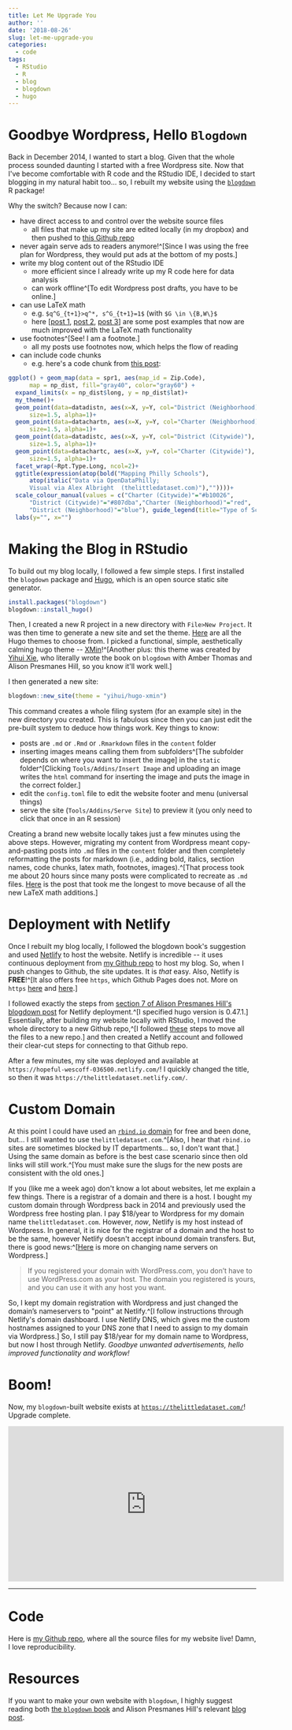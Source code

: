 ```yaml
---
title: Let Me Upgrade You
author: ''
date: '2018-08-26'
slug: let-me-upgrade-you
categories:
  - code
tags:
  - RStudio
  - R
  - blog
  - blogdown
  - hugo
---
```


# Goodbye Wordpress, Hello `Blogdown`

Back in December 2014, I wanted to start a blog. Given that the whole process sounded daunting I started with a free Wordpress site. Now that I've become comfortable with R code and the RStudio IDE, I decided to start blogging in my natural habit too... so, I rebuilt my website using the [`blogdown`](https://bookdown.org/yihui/blogdown/) R package! 

Why the switch? Because now I can:

- have direct access to and control over the website source files
    - all files that make up my site are edited locally (in my dropbox) and then pushed to [this Github repo](https://github.com/apalbright/thelittledataset)
- never again serve ads to readers anymore!^[Since I was using the free plan for Wordpress, they would put ads at the bottom of my posts.]
- write my blog content out of the RStudio IDE
    - more efficient since I already write up my R code here for data analysis
    - can work offline^[To edit Wordpress post drafts, you have to be online.]
- can use LaTeX math 
    - e.g. `$q^G_{t+1}>q^*, s^G_{t+1}=1$` (with `$G \in \{B,W\}$`
    - here [[post 1](https://thelittledataset.com/2018/01/29/social-networks-and-the-endurance-of-economic-injury/), [post 2](https://thelittledataset.com/2017/10/12/on-ego-and-sharing-ideas/), [post 3](https://thelittledataset.com/2017/09/07/you-think-there-i-am/)] are some post examples that now are much improved with the LaTeX math functionality
- use footnotes^[See! I am a footnote.] 
    - all my posts use footnotes now, which helps the flow of reading
- can include code chunks 
    - e.g. here's a code chunk from [this post](https://thelittledataset.com/2016/09/30/building-visualizations-using-city-open-data-philly-school-comparisons/):
    
```r
ggplot() + geom_map(data = spr1, aes(map_id = Zip.Code), 
      map = np_dist, fill="gray40", color="gray60") + 
  expand_limits(x = np_dist$long, y = np_dist$lat)+ 
  my_theme()+
  geom_point(data=datadistn, aes(x=X, y=Y, col="District (Neighborhood)"), 
      size=1.5, alpha=1)+
  geom_point(data=datachartn, aes(x=X, y=Y, col="Charter (Neighborhood)"), 
      size=1.5, alpha=1)+
  geom_point(data=datadistc, aes(x=X, y=Y, col="District (Citywide)"), 
      size=1.5, alpha=1)+
  geom_point(data=datachartc, aes(x=X, y=Y, col="Charter (Citywide)"), 
      size=1.5, alpha=1)+
  facet_wrap(~Rpt.Type.Long, ncol=2)+
  ggtitle(expression(atop(bold("Mapping Philly Schools"), 
      atop(italic("Data via OpenDataPhilly; 
      Visual via Alex Albright  (thelittledataset.com)"),""))))+
  scale_colour_manual(values = c("Charter (Citywide)"="#b10026", 
      "District (Citywide)"="#807dba","Charter (Neighborhood)"="red",
      "District (Neighborhood)"="blue"), guide_legend(title="Type of School"))+
  labs(y="", x="")
```

# Making the Blog in RStudio

To build out my blog locally, I followed a few simple steps. I first installed the `blogdown` package and [Hugo](https://gohugo.io/), which is an open source static site generator. 

```r
install.packages("blogdown")
blogdown::install_hugo()
```

Then, I created a new R project in a new directory with `File>New Project`. It was then time to generate a new site and set the theme. [Here](https://themes.gohugo.io/) are all the Hugo themes to choose from. I picked a functional, simple, aesthetically calming hugo theme -- [XMin](https://xmin.yihui.name/)!^[Another plus: this theme was created by [Yihui Xie](https://yihui.name/), who literally wrote the book on `blogdown` with Amber Thomas and Alison Presmanes Hill, so you know it'll work well.]

I then generated a new site: 
```r
blogdown::new_site(theme = "yihui/hugo-xmin")
```

This command creates a whole filing system (for an example site) in the new directory you created. This is fabulous since then you can just edit the pre-built system to deduce how things work. Key things to know: 

- posts are `.md` or `.Rmd` or `.Rmarkdown` files in the `content` folder
- inserting images means calling them from subfolders^[The subfolder depends on where you want to insert the image] in the `static` folder^[Clicking `Tools/Addins/Insert Image` and uploading an image writes the `html` command for inserting the image and puts the image in the correct folder.] 
- edit the `config.toml` file to edit the website footer and menu (universal things) 
- serve the site (`Tools/Addins/Serve Site`) to preview it (you only need to click that once in an R session)

Creating a brand new website locally takes just a few minutes using the above steps. However, migrating my content from Wordpress meant copy-and-pasting posts into `.md` files in the `content` folder and then completely reformatting the posts for markdown (i.e., adding bold, italics, section names, code chunks, latex math, footnotes, images).^[That process took me about 20 hours since many posts were complicated to recreate as `.md` files. [Here](https://thelittledataset.com/2018/01/29/social-networks-and-the-endurance-of-economic-injury/) is the post that took me the longest to move because of all the new LaTeX math additions.]

# Deployment with Netlify

Once I rebuilt my blog locally, I followed the blogdown book's suggestion and used [Netlify](https://www.netlify.com/) to host the website. Netlify is incredible -- it uses continuous deployment from [my Github repo](https://github.com/apalbright/thelittledataset) to host my blog. So, when I push changes to Github, the site updates. It is *that* easy. Also, Netlify is **FREE**!^[It also offers free `https`, which Github Pages does not. More on `https` [here](http://dataninja.me/2017/12/31/moving-from-wordpress-com-github-pages-to-netlify/) and [here](https://medium.com/@squiroid/migrated-my-website-to-https-in-5-min-via-netlify-7db1b2abf5ce).] 

I followed exactly the steps from [section 7 of Alison Presmanes Hill's blogdown post](https://alison.rbind.io/post/up-and-running-with-blogdown/#in-rstudio) for Netlify deployment.^[I specified hugo version is 0.47.1.] Essentially, after building my website locally with RStudio, I moved the whole directory to a new Github repo,^[I followed [these](https://help.github.com/articles/adding-an-existing-project-to-github-using-the-command-line/) steps to move all the files to a new repo.] and then created a Netlify account and followed their clear-cut steps for connecting to that Github repo.  

After a few minutes, my site was deployed and available at `https://hopeful-wescoff-036500.netlify.com/`! I quickly changed the title, so then it was `https://thelittledataset.netlify.com/`. 

# Custom Domain

At this point I could have used an [`rbind.io` domain](https://support.rbind.io/about/) for free and been done, but... I still wanted to use `thelittledataset.com`.^[Also, I hear that `rbind.io` sites are sometimes blocked by IT departments... so, I don't want that.] Using the same domain as before is the best case scenario since then old links will still work.^[You must make sure the slugs for the new posts are consistent with the old ones.] 

If you (like me a week ago) don't know a lot about websites, let me explain a few things. There is a registrar of a domain and there is a host. I bought my custom domain through Wordpress back in 2014 and previously used the Wordpress free hosting plan. I pay $18/year to Wordpress for my domain name `thelittledataset.com`. However, *now*, Netlify is my host instead of Wordpress. In general, it is nice for the registrar of a domain and the host to be the same, however Netlify doesn't accept inbound domain transfers. But, there is good news:^[[Here](https://en.support.wordpress.com/move-domain/#change-name-servers-to-point-the-domain-outside-of-wordpress-com) is more on changing name servers on Wordpress.]  

> If you registered your domain with WordPress.com, you don’t have to use WordPress.com as your host. The domain you registered is yours, and you can use it with any host you want.

So, I kept my domain registration with Wordpress and just changed the domain’s nameservers to "point" at Netlify.^[I follow instructions through Netlify's domain dashboard. I use Netlify DNS, which gives me the custom hostnames assigned to your DNS zone that I need to assign to my domain via Wordpress.] So, I still pay $18/year for my domain name to Wordpress, but now I host through Netlify. *Goodbye unwanted advertisements, hello improved functionality and workflow!*

# Boom!

Now, my `blogdown`-built website exists at [`https://thelittledataset.com/`](https://thelittledataset.com/)! Upgrade complete.

<center>
<iframe width="560" height="315" src="https://www.youtube.com/embed/6nr8hPnZfMU" frameborder="0" allow="autoplay; encrypted-media" allowfullscreen></iframe>
</center>

---

# Code

Here is [my Github repo](https://github.com/apalbright/thelittledataset), where all the source files for my website live! Damn, I love reproducibility. 

# Resources

If you want to make your own website with `blogdown`, I highly suggest reading both [the `blogdown` book](https://bookdown.org/yihui/blogdown/) and Alison Presmanes Hill's relevant [blog post](https://alison.rbind.io/post/up-and-running-with-blogdown/). 